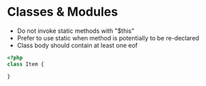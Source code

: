 # Classes & Modules

- Do not invoke static methods with "$this"
- Prefer to use static when method is potentially to be re-declared
- Class body should contain at least one eof
```PHP
<?php
class Item {

}
```